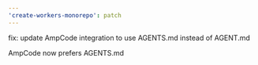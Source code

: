 ```yaml
---
'create-workers-monorepo': patch
---
```


fix: update AmpCode integration to use AGENTS.md instead of AGENT.md

AmpCode now prefers AGENTS.md
